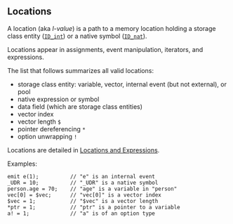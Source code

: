 ## Locations

A location (aka *l-value*) is a path to a memory location holding a storage
class entity ([`ID_int`](../lexical_rules/#identifiers)) or a native symbol
([`ID_nat`](../lexical_rules/#identifiers)).

Locations appear in assignments, event manipulation, iterators, and
expressions.

The list that follows summarizes all valid locations:

- storage class entity: variable, vector, internal event (but not external), or pool
- native expression or symbol
- data field (which are storage class entities)
- vector index
- vector length `$`
- pointer dereferencing `*`
- option unwrapping `!`

Locations are detailed in [Locations and Expressions](../expressions/#locations-expressions).

Examples:

```ceu
emit e(1);          // "e" is an internal event
_UDR = 10;          // "_UDR" is a native symbol
person.age = 70;    // "age" is a variable in "person"
vec[0] = $vec;      // "vec[0]" is a vector index
$vec = 1;           // "$vec" is a vector length
*ptr = 1;           // "ptr" is a pointer to a variable
a! = 1;             // "a" is of an option type
```
